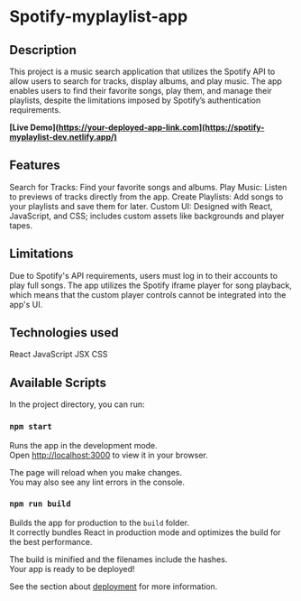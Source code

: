 # Spotify-myplaylist-app

## Description

This project is a music search application that utilizes the Spotify API to allow users to search for tracks, display albums, and play music. The app enables users to find their favorite songs, play them, and manage their playlists, despite the limitations imposed by Spotify’s authentication requirements.

**[Live Demo](https://your-deployed-app-link.com](https://spotify-myplaylist-dev.netlify.app/)**

## Features

Search for Tracks: Find your favorite songs and albums.
Play Music: Listen to previews of tracks directly from the app.
Create Playlists: Add songs to your playlists and save them for later.
Custom UI: Designed with React, JavaScript, and CSS; includes custom assets like backgrounds and player tapes.

## Limitations

Due to Spotify's API requirements, users must log in to their accounts to play full songs. The app utilizes the Spotify iframe player for song playback, which means that the custom player controls cannot be integrated into the app's UI.

## Technologies used

React
JavaScript
JSX
CSS

## Available Scripts

In the project directory, you can run:

### `npm start`

Runs the app in the development mode.\
Open [http://localhost:3000](http://localhost:3000) to view it in your browser.

The page will reload when you make changes.\
You may also see any lint errors in the console.

### `npm run build`

Builds the app for production to the `build` folder.\
It correctly bundles React in production mode and optimizes the build for the best performance.

The build is minified and the filenames include the hashes.\
Your app is ready to be deployed!

See the section about [deployment](https://facebook.github.io/create-react-app/docs/deployment) for more information.




